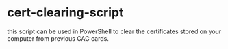 # cert-clearing-script
this script can be used in PowerShell to clear the certificates stored on your computer from previous CAC cards.
